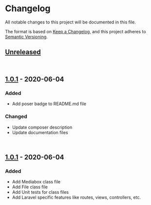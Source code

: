 # Changelog

All notable changes to this project will be documented in this file.

The format is based on [Keep a Changelog](https://keepachangelog.com/en/1.0.0/),
and this project adheres to [Semantic Versioning](https://semver.org/spec/v2.0.0.html).

## [Unreleased](https://github.com/codrasil/mediabox/compare/v1.0.1...HEAD)

<br>

## [1.0.1](https://github.com/codrasil/mediabox/compare/v1.0.0...v1.0.1) - 2020-06-04
### Added
- Add poser badge to README.md file

### Changed
- Update composer description
- Update documentation files

<br>

## [1.0.1](https://github.com/codrasil/mediabox/releases/tag/v1.0.0) - 2020-06-04
### Added
- Add Mediabox class file
- Add File class file
- Add Unit tests for class files
- Add Laravel specific features like routes, views, controllers, etc.

